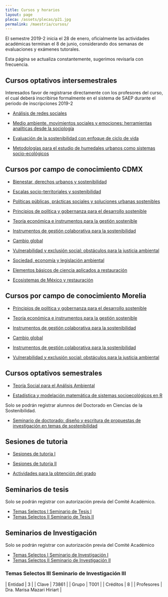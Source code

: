 ```yaml
---
title: Cursos y horarios
layout: page
pleca: /assets/plecas/p21.jpg
permalink: /maestria/cursos/
---
```



El semestre 2019-2 inicia el 28 de enero, oficialmente las actividades
académicas terminan el 8 de junio, considerando dos semanas de
evaluaciones y exámenes tutorales.

Esta página se actualiza constantemente, sugerimos revisarla con frecuencia.


## Cursos optativos intersemestrales

Interesados favor de registrarse directamente con los profesores del
curso, el cual deberá inscribirse formalmente en el sistema de SAEP
durante el periodo de inscripciones 2019-2


 - [Análisis de redes sociales](/maestria/cursos/analisis_de_redes_sociales/)

 - [Medio ambiente, movimientos sociales y emociones: herramientas analíticas desde la sociología](/maestria/cursos/medio_ambiente_movimientos_sociales_y_emociones_herramientas_analiticas_desde_la_sociologia/)

 - [Evaluación de la sostenibilidad con enfoque de ciclo de vida](/maestria/cursos/evaluacion_de_la_sostenibilidad_con_enfoque_de_ciclo_de_vida/)

 - [Metodologías para el estudio de humedales urbanos como sistemas socio-ecológicos](/maestria/cursos/metodologias_para_el_estudio_de_humedales_urbanos_como_sistemas_socio-ecologicos/)


## Cursos por campo de conocimiento CDMX

 - [Bienestar, derechos urbanos y sostenibilidad](/maestria/cursos/bienestar_derechos_urbanos_y_sostenibilidad/)

 - [Escalas socio-territoriales y sostenibilidad](/maestria/cursos/escalas_socio-territoriales_y_sostenibilidad/)
 
 - [Políticas públicas, prácticas sociales y soluciones urbanas sostenibles](/maestria/cursos/politicas_publicas_practicas_sociales_y_soluciones_urbanas_sostenibles/)

 - [Principios de política y gobernanza para el desarrollo sostenible](/maestria/cursos/principios_de_politica_y_gobernanza_para_el_desarrollo_sostenible/)

 - [Teoría económica e instrumentos para la gestión sostenible](/maestria/cursos/teoria_economica_e_instrumentos_para_la_gestion_sostenible/)

 - [Instrumentos de gestión colaborativa para la sostenibilidad](/maestria/cursos/instrumentos_de_gestion_colaborativa_para_la_sostenibilidad/)

 - [Cambio global](/maestria/cursos/cambio_global/)

 - [Vulnerabilidad y exclusión social: obstáculos para la justicia ambiental](/maestria/cursos/vulnerabilidad_y_exclusion_social_obstaculos_para_la_justicia_ambiental/)

 - [Sociedad, economía y legislación ambiental](/maestria/cursos/sociedad_economia_y_legislacion_ambiental/)

 - [Elementos básicos de ciencia aplicados a restauración](/maestria/cursos/elementos_basicos_de_ciencia_aplicados_a_restauracion/)

 - [Ecosistemas de México y restauración](/maestria/cursos/ecosistemas_de_mexico_y_restauracion/)


## Cursos por campo de conocimiento Morelia

 - [Principios de política y gobernanza para el desarrollo sostenible](/maestria/cursos/principios_de_politica_y_gobernanza_para_el_desarrollo_sostenible/)

 - [Teoría económica e instrumentos para la gestión sostenible](/maestria/cursos/teoria_economica_e_instrumentos_para_la_gestion_sostenible/)

 - [Instrumentos de gestión colaborativa para la sostenibilidad](/maestria/cursos/instrumentos_de_gestion_colaborativa_para_la_sostenibilidad/)

 - [Cambio global](/maestria/cursos/cambio_global/)

 - [Instrumentos de gestión colaborativa para la sostenibilidad](/maestria/cursos/instrumentos_de_gestion_colaborativa_para_la_sostenibilidad/)

 - [Vulnerabilidad y exclusión social: obstáculos para la justicia ambiental](/maestria/cursos/vulnerabilidad_y_exclusion_social_obstaculos_para_la_justicia_ambiental/)


## Cursos optativos semestrales

 - [Teoría Social para el Análisis Ambiental](/maestria/cursos/teoria_social_para_el_analisis_ambiental/)

 - [Estadística y modelación matemática de sistemas socioecológicos en R](/maestria/cursos/estadistica_y_modelacion_matematica_de_sistemas_socioecologicos_en_r/)

Solo se podrán registrar alumnos del Doctorado en Ciencias de la Sostenibilidad.

 - [Seminario de doctorado: diseño y escritura de propuestas de investigación en temas de sostenibilidad](/maestria/cursos/seminario_de_doctorado_diseño_y_escritura_de_propuestas_de_investigacion_en_temas_de_sostenibilidad/)


## Sesiones de tutoria


 - [Sesiones de tutoria I](/maestria/cursos/sesiones_de_tutoria_i/)

 - [Sesiones de tutoria II](/maestria/cursos/sesiones_de_tutoria_ii/)

 - [Actividades para la obtención del grado](/maestria/cursos/actividades_para_la_obtencion_del_grado/)


## Seminarios de tesis

Solo se podrán registrar con autorización previa del Comité Académico.

 - [Temas Selectos I Seminario de Tesis I](/maestria/cursos/temas_selectos_i_seminario_de_tesis_i/)
 - [Temas Selectos II Seminario de Tesis II](/maestria/cursos/temas_selectos_ii_seminario_de_tesis_ii/)

## Seminarios de Investigación

Solo se podrán registrar con autorización previa del Comité Académico

 - [Temas Selectos I Seminario de Investigación I](/maestria/cursos/temas_selectos_i_seminario_de_investigacion_i/)
 - [Temas Selectos II Seminario de Investigación II](/maestria/cursos/temas_selectos_ii_seminario_de_investigacion_ii/)


### Temas Selectos III Seminario de Investigación III

| Entidad | 3 |
| Clave | 73861 |
| Grupo | T001 |
| Créditos | 8 |
| Profesores | Dra. Marisa Mazari Hiriart |
